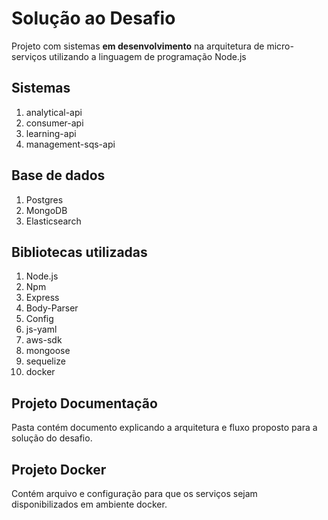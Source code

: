 # Solução ao Desafio

Projeto com sistemas **em desenvolvimento** na arquitetura de micro-serviços utilizando a linguagem de programação Node.js

## Sistemas
1. analytical-api
2. consumer-api
3. learning-api
4. management-sqs-api

## Base de dados
1. Postgres
2. MongoDB
3. Elasticsearch

## Bibliotecas utilizadas
1. Node.js
2. Npm
3. Express
4. Body-Parser
5. Config
6. js-yaml
7. aws-sdk
8. mongoose
9. sequelize 
10. docker 

## Projeto Documentação 

Pasta contém documento explicando a arquitetura e fluxo proposto para a solução do desafio.

## Projeto Docker

Contém arquivo e configuração para que os serviços sejam disponibilizados em ambiente docker.